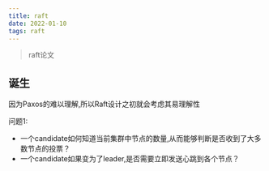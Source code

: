 ```yaml
---
title: raft
date: 2022-01-10
tags: raft
---
```

>raft论文

## 诞生

因为Paxos的难以理解,所以Raft设计之初就会考虑其易理解性











问题1:
* 一个candidate如何知道当前集群中节点的数量,从而能够判断是否收到了大多数节点的投票？
* 一个candidate如果变为了leader,是否需要立即发送心跳到各个节点？
